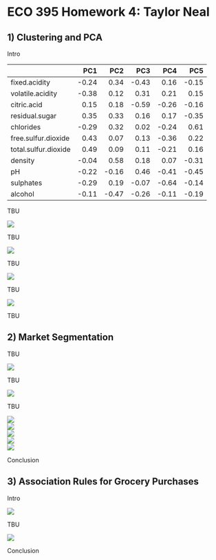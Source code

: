 ECO 395 Homework 4: Taylor Neal
================

## 1) Clustering and PCA

Intro

|                      |   PC1 |   PC2 |   PC3 |   PC4 |   PC5 |
|:---------------------|------:|------:|------:|------:|------:|
| fixed.acidity        | -0.24 |  0.34 | -0.43 |  0.16 | -0.15 |
| volatile.acidity     | -0.38 |  0.12 |  0.31 |  0.21 |  0.15 |
| citric.acid          |  0.15 |  0.18 | -0.59 | -0.26 | -0.16 |
| residual.sugar       |  0.35 |  0.33 |  0.16 |  0.17 | -0.35 |
| chlorides            | -0.29 |  0.32 |  0.02 | -0.24 |  0.61 |
| free.sulfur.dioxide  |  0.43 |  0.07 |  0.13 | -0.36 |  0.22 |
| total.sulfur.dioxide |  0.49 |  0.09 |  0.11 | -0.21 |  0.16 |
| density              | -0.04 |  0.58 |  0.18 |  0.07 | -0.31 |
| pH                   | -0.22 | -0.16 |  0.46 | -0.41 | -0.45 |
| sulphates            | -0.29 |  0.19 | -0.07 | -0.64 | -0.14 |
| alcohol              | -0.11 | -0.47 | -0.26 | -0.11 | -0.19 |

TBU

<img src="taylor-neal-hw4_files/figure-gfm/PCA-scatter-1.png" style="display: block; margin: auto;" />

TBU

<img src="taylor-neal-hw4_files/figure-gfm/tot-sulf-diox-alc-1-1.png" style="display: block; margin: auto;" />

TBU

<img src="taylor-neal-hw4_files/figure-gfm/tot-sulf-diox-alc-2-1.png" style="display: block; margin: auto;" />

TBU

<img src="taylor-neal-hw4_files/figure-gfm/tot-sulf-diox-alc-3-1.png" style="display: block; margin: auto;" />

TBU

## 2) Market Segmentation

TBU

<img src="taylor-neal-hw4_files/figure-gfm/social-marketing-cor-1.png" style="display: block; margin: auto;" />

TBU

<img src="taylor-neal-hw4_files/figure-gfm/heat-matrix-1-1.png" style="display: block; margin: auto;" />

TBU

<img src="taylor-neal-hw4_files/figure-gfm/heat-matrix-2-1.png" style="display: block; margin: auto;" />

<img src="taylor-neal-hw4_files/figure-gfm/heat-matrix-3-1.png" style="display: block; margin: auto;" />

<img src="taylor-neal-hw4_files/figure-gfm/heat-matrix-4-1.png" style="display: block; margin: auto;" />

<img src="taylor-neal-hw4_files/figure-gfm/heat-matrix-5-1.png" style="display: block; margin: auto;" />

<img src="taylor-neal-hw4_files/figure-gfm/heat-matrix-6-1.png" style="display: block; margin: auto;" />

Conclusion

## 3) Association Rules for Grocery Purchases

Intro

<img src="taylor-neal-hw4_files/figure-gfm/rules-scatter-1.png" style="display: block; margin: auto;" />

TBU

<img src="taylor-neal-hw4_files/figure-gfm/rules-graph-1.png" style="display: block; margin: auto;" />

Conclusion
